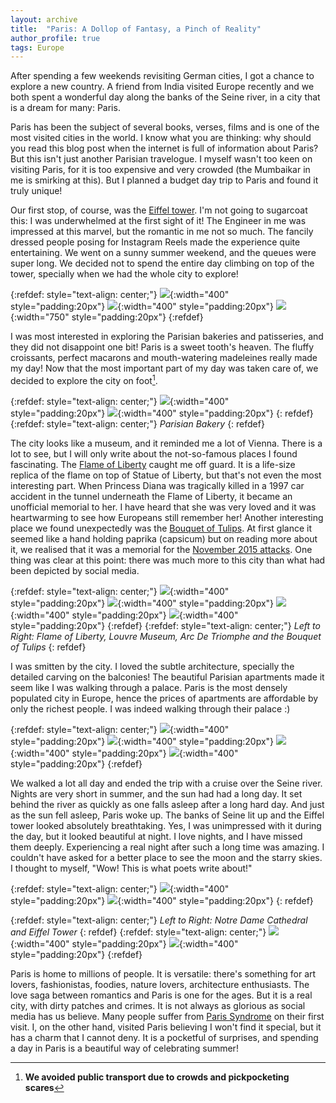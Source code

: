 ```yaml
---
layout: archive
title:  "Paris: A Dollop of Fantasy, a Pinch of Reality"
author_profile: true
tags: Europe
---
```


After spending a few weekends revisiting German cities, I got a chance to explore a new country. A friend from India visited Europe recently and we both spent a wonderful day along the banks of the Seine river, in a city that is a dream for many: Paris. 

Paris has been the subject of several books, verses, films and is one of the most visited cities in the world. I know what you are thinking: why should you read this blog post when the internet is full of information about Paris? But this isn't just another Parisian travelogue. I myself wasn't too keen on visiting Paris, for it is too expensive and very crowded (the Mumbaikar in me is smirking at this). But I planned a budget day trip to Paris and found it truly unique!

Our first stop, of course, was the [Eiffel tower](https://en.wikipedia.org/wiki/Eiffel_Tower). I'm not going to sugarcoat this: I was underwhelmed at the first sight of it! The Engineer in me was impressed at this marvel, but the romantic in me not so much. The fancily dressed people posing for Instagram Reels made the experience quite entertaining. We went on a sunny summer weekend, and the queues were super long. We decided not to spend the entire day climbing on top of the tower, specially when we had the whole city to explore!

{:refdef: style="text-align: center;"}
![](/images/Paris1.jpg){:width="400" style="padding:20px"}
![](/images/Paris2.jpg){:width="400" style="padding:20px"}
![](/images/Paris3.jpg){:width="750" style="padding:20px"}
{:refdef}

I was most interested in exploring the Parisian bakeries and patisseries, and they did not disappoint one bit! Paris is a sweet tooth's heaven. The fluffy croissants, perfect macarons and mouth-watering madeleines really made my day! Now that the most important part of my day was taken care of, we decided to explore the city on foot[^1].

{:refdef: style="text-align: center;"}
![](/images/Paris4.jpg){:width="400" style="padding:20px"}
![](/images/Paris5.jpg){:width="400" style="padding:20px"}
{: refdef}
{:refdef: style="text-align: center;"}
*Parisian Bakery*
{: refdef}

The city looks like a museum, and it reminded me a lot of Vienna. There is a lot to see, but I will only write about the not-so-famous places I found fascinating. The [Flame of Liberty](https://en.wikipedia.org/wiki/Flame_of_Liberty) caught me off guard. It is a life-size replica of the flame on top of Statue of Liberty, but that's not even the most interesting part. When Princess Diana was tragically killed in a 1997 car accident in the tunnel underneath the Flame of Liberty, it became an unofficial memorial to her. I have heard that she was very loved and it was heartwarming to see how Europeans still remember her! Another interesting place we found unexpectedly was the [Bouquet of Tulips](https://en.wikipedia.org/wiki/Bouquet_of_Tulips). At first glance it seemed like a hand holding paprika (capsicum) but on reading more about it, we realised that it was a memorial for the [November 2015 attacks](https://en.wikipedia.org/wiki/November_2015_Paris_attacks). One thing was clear at this point: there was much more to this city than what had been depicted by social media.

{:refdef: style="text-align: center;"}
![](/images/Paris6.jpg){:width="400" style="padding:20px"}
![](/images/Paris15.jpg){:width="400" style="padding:20px"}
![](/images/Paris7.jpg){:width="400" style="padding:20px"}
![](/images/Paris16.jpg){:width="400" style="padding:20px"}
{:refdef}
{:refdef: style="text-align: center;"}
*Left to Right: Flame of Liberty, Louvre Museum, Arc De Triomphe and the Bouquet of Tulips*
{: refdef}

I was smitten by the city. I loved the subtle architecture, specially the detailed carving on the balconies! The beautiful Parisian apartments made it seem like I was walking through a palace. Paris is the most densely populated city in Europe, hence the prices of apartments are affordable by only the richest people. I was indeed walking through their palace :)

{:refdef: style="text-align: center;"}
![](/images/Paris8.jpg){:width="400" style="padding:20px"}
![](/images/Paris9.jpg){:width="400" style="padding:20px"}
![](/images/Paris10.jpg){:width="400" style="padding:20px"}
![](/images/Paris17.jpg){:width="400" style="padding:20px"}
{:refdef}

We walked a lot all day and ended the trip with a cruise over the Seine river. Nights are very short in summer, and the sun had had a long day. It set behind the river as quickly as one falls asleep after a long hard day. And just as the sun fell asleep, Paris woke up. The banks of Seine lit up and the Eiffel tower looked absolutely breathtaking. Yes, I was unimpressed with it during the day, but it looked beautiful at night. I love nights, and I have missed them deeply. Experiencing a real night after such a long time was amazing. I couldn't have asked for a better place to see the moon and the starry skies. I thought to myself, "Wow! This is what poets write about!"

{:refdef: style="text-align: center;"}
![](/images/Paris14.jpg){:width="400" style="padding:20px"}
![](/images/Paris12.jpg){:width="400" style="padding:20px"}
{: refdef}

{:refdef: style="text-align: center;"}
*Left to Right: Notre Dame Cathedral and Eiffel Tower*
{: refdef}
{:refdef: style="text-align: center;"}
![](/images/Paris13.jpg){:width="400" style="padding:20px"}
![](/images/Paris11.jpg){:width="400" style="padding:20px"}
{:refdef}

Paris is home to millions of people. It is versatile: there's something for art lovers, fashionistas, foodies, nature lovers, architecture enthusiasts. The love saga between romantics and Paris is one for the ages. But it is a real city, with dirty patches and crimes. It is not always as glorious as social media has us believe. Many people suffer from [Paris Syndrome](https://en.wikipedia.org/wiki/Paris_syndrome) on their first visit. I, on the other hand, visited Paris believing I won't find it special, but it has a charm that I cannot deny. It is a pocketful of surprises, and spending a day in Paris is a beautiful way of celebrating summer!


[^1]: **We avoided public transport due to crowds and pickpocketing scares**
